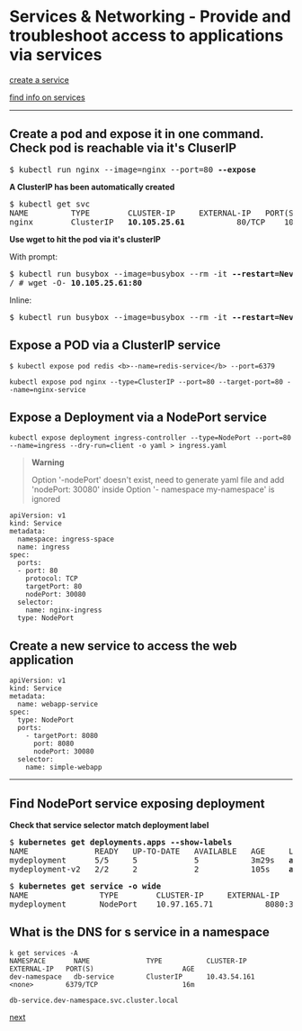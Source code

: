 # Services & Networking - Provide and troubleshoot access to applications via services

[create a service](#create-a-new-service-to-access-the-web-application)

[find info on services](#find-nodeport-service-exposing-deployment)

---
## Create a pod and expose it in one command. Check pod is reachable via it's CluserIP

<pre>
$ kubectl run nginx --image=nginx --port=80 <b>--expose</b>
</pre>

**A ClusterIP has been automatically created**

<pre>
$ kubectl get svc
NAME         TYPE        CLUSTER-IP     EXTERNAL-IP   PORT(S)   AGE
nginx        ClusterIP   <b>10.105.25.61</b>   <none>        80/TCP    10m
</pre>

**Use wget to hit the pod via it's clusterIP**

With prompt:
<pre>
$ kubectl run busybox --image=busybox --rm -it <b>--restart=Never</b> -- sh 
/ # wget -O- <b>10.105.25.61:80</b>
</pre>

Inline:
<pre>
$ kubectl run busybox --image=busybox --rm -it <b>--restart=Never</b> -- wget -O- <b>10.105.25.61:80</b>
</pre>

## Expose a POD via a ClusterIP service
[//]: # (source 01 / Imperative Commands)

```
$ kubectl expose pod redis <b>--name=redis-service</b> --port=6379
```

[//]: # (source 05 / Ingress Networking – 1)
```
kubectl expose pod nginx --type=ClusterIP --port=80 --target-port=80 --name=nginx-service
```


## Expose a Deployment via a NodePort service
[//]: # (source 05 / Ingress Networking – 1)

```
kubectl expose deployment ingress-controller --type=NodePort --port=80 --name=ingress --dry-run=client -o yaml > ingress.yaml 
```
>**Warning** 
>
> Option '-nodePort' doesn't exist, need to generate yaml file and add 'nodePort: 30080' inside
> Option '- namespace my-namespace' is ignored 


```
apiVersion: v1
kind: Service
metadata:
  namespace: ingress-space
  name: ingress
spec:
  ports:
  - port: 80
    protocol: TCP
    targetPort: 80
    nodePort: 30080
  selector:
    name: nginx-ingress
  type: NodePort
```                     


## Create a new service to access the web application 
[//]: # (source 05 / Kubernetes Services)

```
apiVersion: v1
kind: Service
metadata:
  name: webapp-service
spec:
  type: NodePort
  ports:
    - targetPort: 8080
      port: 8080
      nodePort: 30080
  selector:
    name: simple-webapp
```

---

## Find NodePort service exposing deployment

**Check that service selector match deployment label**

<pre>
$ <b>kubernetes get deployments.apps --show-labels </b>
NAME              READY   UP-TO-DATE   AVAILABLE   AGE     LABELS
mydeployment      5/5     5            5           3m29s   <b>app=myapp,tier=frontend</b>
mydeployment-v2   2/2     2            2           105s    <b>app=myapp</b>
</pre> 


<pre>
$ <b>kubernetes get service -o wide</b>
NAME               TYPE        CLUSTER-IP     EXTERNAL-IP   PORT(S)          AGE     SELECTOR
mydeployment       NodePort    10.97.165.71   <none>        8080:30080/TCP   2m29s   <b>tier=frontend</b>
</pre>

## What is the DNS for s service in a namespace
[//]: # (source 01 / Namespaces)

```
k get services -A
NAMESPACE       NAME              TYPE           CLUSTER-IP      EXTERNAL-IP   PORT(S)                      AGE
dev-namespace   db-service        ClusterIP      10.43.54.161    <none>        6379/TCP                     16m
```

```
db-service.dev-namespace.svc.cluster.local
```

[next](./03-use-ingress-rules-to-expose-applications.md)
